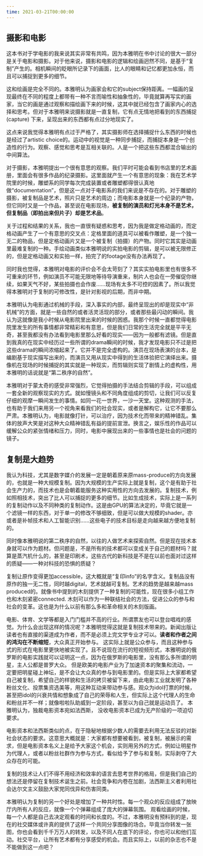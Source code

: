 ```yaml
---
time: 2021-03-21T00:00:00
---
```

## 摄影和电影

这本书对于学电影的我来说其实非常有共鸣，因为本雅明在书中讨论的很大一部分是关于电影和摄影。对于他来说，摄影和电影的逻辑和绘画迥然不同，是基于“复制”产生的。相机瞬间的眨眼所记录下的画面，比人的眼睛和记忆都更加永恒，而且可以捕捉到更多的细节。

这和绘画是完全不同的。本雅明认为画家会和它的subject保持距离。一幅画的呈现最终在不同的程度上都带有一种不言而喻性和抽象性的，毕竟就算再写实的画家，当它的画是通过观察和描绘画下来的时候，这其中就已经包含了画家内心的选择和思考。但对于本雅明来说摄影就是一直复制，它有点无情地把看到的东西捕捉(capture) 下来，呈现出来的东西都有点过分地现实了。

这点来说我觉得本雅明有点过于严格了，其实摄影师在选择捕捉什么东西的时候也是经过了artistic choice的。运动中的视觉是一种同步捕捉，而捕捉本身是一个创造性的行为。观察、感觉和思考是互相关联的。人是一个把这些东西都混合输出的中间算法。

对于摄影，本雅明提出一个很有意思的观察。我们平时可能会看到书店里的艺术画册，里面会有很多作品的纪录摄影。这里面就产生一个有意思的现象：我在艺术学院里的时候，雕塑系的同学每次完成装置或者雕塑都得很认真地做“documentation”，但是这一点对于电影系的我们来说是不存在的。对于雕塑的摄影，被复制品是艺术，照片只是艺术的周边；而电影本身就是一个纪录的产物，但它同时又是一个作品，甚至说在电影现场，**被复制的演员和灯光本身不是艺术，但复制品（即拍出来但片子）却是艺术品**。

关于过程和结果的关系，我也一直很有疑惑和思考，因为我是做定格动画的，而定格动画产生了一个有意思的交叉点：定格里面的道具可以被看作雕塑，是一个独一无二的物品，但是定格动画片又是一个被复制（拍摄）的产物。同时它其实是动画里最难复制的一种。手绘动画类似本雅明说的实拍电影的剪辑，是可以被无限修正的，但是定格动画又和实拍一样，拍完了的footage没有办法再现了。

同时我也觉得，本雅明对电影的评价会不会太苛刻了？其实实拍电影里也有很多不可重来的环节，例如演员不可能无限地等待导演重来，制片人也会在一旁催促你继续，如果天气不好，某些拍摄也会作废……现场有太多不可控的因素了。所以我觉得本雅明对于复制的可修改性，是针对影视的后期，而非中期。

本雅明认为电影通过机械的手段，深入事实的内部，最终呈现出的却是现实中“非机械”的方面，就是一些自然的或者活灵活现的部分，或者那些最闪动的瞬间。我认为这就像是我小时候从电影院里出来的时候的困惑。我那个时候一直都觉得电影院里发生的所有事情都非常精彩和有意思，但是我们日常的生活完全就是平平无奇，甚至我都没有办法看到电影里那么好看的现实——因为一般都有滤镜。但是直到我真的在现实中经历过一些所谓的drama瞬间的时候，我才发现电影只不过是把这些drama的瞬间浓缩起来了。它并不是完全虚构的。演员在现场表演的台本，是编剧基于现实描写出来的，而演员又用从现实中得到的生活体验把它演绎出来。摄像机在现场的时候捕捉的其实就是一种现实，而剪辑则实现了剧情上的虚构性，用本雅明的话说就是“第二秩序的自然”。

本雅明对于蒙太奇的感受非常强烈，它觉得拍摄的手法结合剪辑的手段，可以组成一套全新的观察现实的方式。就如慢镜头和不同角度组成的剪切，让我们可以反复仔细的观摩一瞬间发生的事情。如同一花一世界，一沙一天堂。这种观测的手法，也有助于我们来用另一个视角来看我们的社会现实，或者是解构它，让它不要那么严肃。本雅明认为，电影就像打针，可以治疗，因为技术化而带来的精神错乱。集体的放声大笑是对这种大众精神错乱有益的提前宣泄。换言之，娱乐性的作品可以缓解公众的紧张情绪和压力，同时，电影中展现出来的一些事情也是社会的问题的镜子。

## 复制是大趋势

我认为科技，尤其是数字媒介的发展一定是朝着原来原mass-produce的方向发展的，也就是一种大规模复制。因为大规模的生产实际上就是复制，这个是有助于社会生产力的，而技术也是会朝着能服务这种实用性的方向去发展的。复制技术，例如照相技术，突出了比人可以捕捉的更多的细节。比如生成技术，实际上是一系列的复制动作以及不同种类的复制动作。这是由GPU的算法决定的，毕竟它就是一个滤镜一样的东西，对于单一的修改不够细致，但是可以做大规模的shader。亦或者是补帧技术和人工智能识别……这些电子的技术目标是走向越来越方便地复制的。

同时像本雅明说的第二秩序的自然，以往的人做艺术来探索自然。但是现在技术本身就可以作为题材。但问题是，不是所有的技术都可以变成关于自己的题材吗？就算是蒸汽机什么的，甚至是印刷术，这些古代的新科技是不是在以前也面对过这样的质疑——一种对科技的恐惧的质疑？

复制让原作变得更加accessible，这大概就是“复印info”的名字含义。复制品没有原作的独一无二性，同时越digital，艺术就越可复制。艺术的趋势是越来越mass produced的。就像书中提到的木刻提供了一种复制的可能性，现在很多小组工作也和木刻紧密connected. 木刻可以作为一种联结社会的方法，促进公众的参与和社会的变革。这也是为什么以前有那么多和革命相关的木刻版画。

电影、体育、文学等都是入门门槛并不高的行业。所谓票友也可以登台唱戏的感觉。为什么会出现这样的情况呢？本雅明觉得这就是复制技术带来的。新闻出版让读者也有直接的渠道成为作者，而不是必须上完文学专业才可以。**读者和作者之间的鸿沟在不断缩短**，大众真正开始参与。 这实际上就是公众参与，而且这种参与式的形式在电影里更快地被实现了。且不说现在流行的短视频形式，本雅明说的俄罗斯的电影实践就可以证明这一点，因为在俄罗斯的电影里，没有那么多所谓的明星，主人公都是普罗大众。 但是欧美的电影产业为了加速资本的聚集和流动，一定要把明星碰上神坛，是不会让大众真的参与到电影里的。但是实际上大家都希望自己被复制，希望自己的样貌和生活的拷贝被留下来，由此电影工业就发明了各种粉丝文化、投票集资选美等，用这种互动来带动参与感。观众为idol打票的时候，甚至把idol的兴衰共情和想象成了自己的荣辱和人生，但实际上这个代理人的生命和粉丝并不一样；就像啦啦队助威到一定阶段，甚至以为自己就是运动员了。 本雅明认为，独裁电影资本宛如法西斯， 没收电影资本已成为无产阶级的一项迫切要求。

电影资本和法西斯类似的点，在于隐秘地根据少数人的需要去利用无法反驳的对新社会状态的要求。这意思大概就是：大家都有想要被看到，被复制，被展示的需求，但是电影资本名义上是给予大家这个机会，实则用另外的方式，例如让明星作为代理人，或者以粉丝社群作为参与方式，看似给予了参与和复制，实际剥夺了大众存在的可能。

复制的技术让人们不得不用经济和效率的语言去思考世界的格局，但是我们自己的想法还是停留在复制技术诞生之前。社会竞争和内卷在加剧，法西斯主义者利用社会达尔文主义鼓励大家党同伐异和伤害同类。

本雅明认为复制的另一个好处是增加了一种共时性。每一个观众的反应组成了放映厅内所有人的反应，就像一个个弹幕组成了庞大的弹幕氛围。 观看绘画的时候，每一个人都是自己去决定观看的时间和长度的。不过，本雅明没有预料到的是，现在的社交媒体或许真的提供了这样一个共同分享图像的场合。毕竟当你转发一张图，你也会看到千千万万人的转发，以及不同人在底下的评论，你也可以和他们互动。社交平台，让所有艺术都有分享感受的机会。而且实际上，以前的杂志也不是不能做到这一点吧？